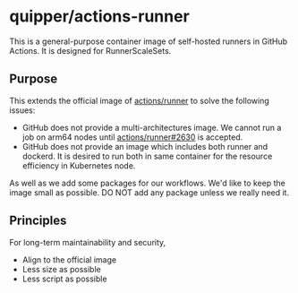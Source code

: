 # quipper/actions-runner

This is a general-purpose container image of self-hosted runners in GitHub Actions.
It is designed for RunnerScaleSets.

## Purpose

This extends the official image of [actions/runner](https://github.com/actions/runner) to solve the following issues:

- GitHub does not provide a multi-architectures image.
  We cannot run a job on arm64 nodes until [actions/runner#2630](https://github.com/actions/runner/pull/2630) is accepted.
- GitHub does not provide an image which includes both runner and dockerd.
  It is desired to run both in same container for the resource efficiency in Kubernetes node.

As well as we add some packages for our workflows.
We'd like to keep the image small as possible.
DO NOT add any package unless we really need it.

## Principles

For long-term maintainability and security,

- Align to the official image
- Less size as possible
- Less script as possible
